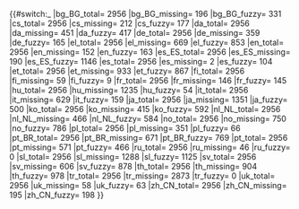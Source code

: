 {{#switch:_ \|bg_BG_total= 2956 \|bg_BG_missing= 196 \|bg_BG_fuzzy= 331
\|cs_total= 2956 \|cs_missing= 212 \|cs_fuzzy= 177 \|da_total= 2956
\|da_missing= 451 \|da_fuzzy= 417 \|de_total= 2956 \|de_missing= 359
\|de_fuzzy= 165 \|el_total= 2956 \|el_missing= 669 \|el_fuzzy= 853
\|en_total= 2956 \|en_missing= 152 \|en_fuzzy= 163 \|es_ES_total= 2956
\|es_ES_missing= 190 \|es_ES_fuzzy= 1146 \|es_total= 2956 \|es_missing=
2 \|es_fuzzy= 104 \|et_total= 2956 \|et_missing= 933 \|et_fuzzy= 867
\|fi_total= 2956 \|fi_missing= 59 \|fi_fuzzy= 9 \|fr_total= 2956
\|fr_missing= 146 \|fr_fuzzy= 145 \|hu_total= 2956 \|hu_missing= 1235
\|hu_fuzzy= 54 \|it_total= 2956 \|it_missing= 629 \|it_fuzzy= 159
\|ja_total= 2956 \|ja_missing= 1351 \|ja_fuzzy= 500 \|ko_total= 2956
\|ko_missing= 415 \|ko_fuzzy= 592 \|nl_NL_total= 2956 \|nl_NL_missing=
466 \|nl_NL_fuzzy= 584 \|no_total= 2956 \|no_missing= 750 \|no_fuzzy=
786 \|pl_total= 2956 \|pl_missing= 351 \|pl_fuzzy= 66 \|pt_BR_total=
2956 \|pt_BR_missing= 671 \|pt_BR_fuzzy= 769 \|pt_total= 2956
\|pt_missing= 571 \|pt_fuzzy= 466 \|ru_total= 2956 \|ru_missing= 46
\|ru_fuzzy= 0 \|sl_total= 2956 \|sl_missing= 1288 \|sl_fuzzy= 1125
\|sv_total= 2956 \|sv_missing= 606 \|sv_fuzzy= 878 \|th_total= 2956
\|th_missing= 904 \|th_fuzzy= 978 \|tr_total= 2956 \|tr_missing= 2873
\|tr_fuzzy= 0 \|uk_total= 2956 \|uk_missing= 58 \|uk_fuzzy= 63
\|zh_CN_total= 2956 \|zh_CN_missing= 195 \|zh_CN_fuzzy= 198 }}